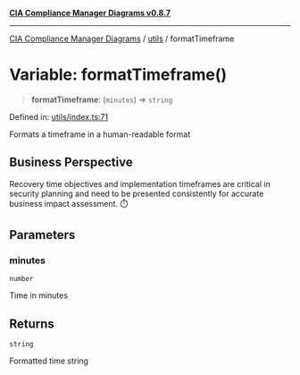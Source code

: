 [**CIA Compliance Manager Diagrams v0.8.7**](../../README.md)

***

[CIA Compliance Manager Diagrams](../../modules.md) / [utils](../README.md) / formatTimeframe

# Variable: formatTimeframe()

> **formatTimeframe**: (`minutes`) => `string`

Defined in: [utils/index.ts:71](https://github.com/Hack23/cia-compliance-manager/blob/c1b03266cad85c2f58531e3fd0aea147fa649ae0/src/utils/index.ts#L71)

Formats a timeframe in a human-readable format

## Business Perspective

Recovery time objectives and implementation timeframes are critical
in security planning and need to be presented consistently for
accurate business impact assessment. ⏱️

## Parameters

### minutes

`number`

Time in minutes

## Returns

`string`

Formatted time string
